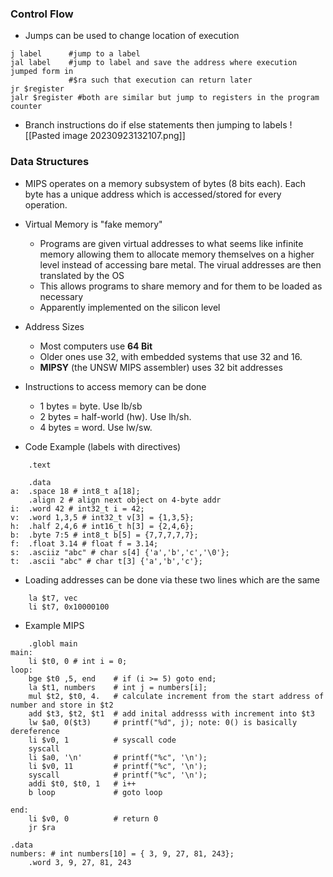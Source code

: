 ### Control Flow
- Jumps can be used to change location of execution
```
j label      #jump to a label 
jal label    #jump to label and save the address where execution jumped form in 
			 #$ra such that execution can return later
jr $register
jalr $register #both are similar but jump to registers in the program counter
```

- Branch instructions do if else statements then jumping to labels
![[Pasted image 20230923132107.png]]

### Data Structures
- MIPS operates on a memory subsystem of bytes (8 bits each). Each byte has a unique address which is accessed/stored for every operation. 

- Virtual Memory is "fake memory"
	- Programs are given virtual addresses to what seems like infinite memory allowing them to allocate memory themselves on a higher level instead of accessing bare metal. The virual addresses are then translated by the OS
	- This allows programs to share memory and for them to be loaded as necessary
	- Apparently implemented on the silicon level

- Address Sizes
	- Most computers use **64 Bit**
	- Older ones use 32, with embedded systems that use 32 and 16. 
	- **MIPSY** (the UNSW MIPS assembler) uses 32 bit addresses

- Instructions to access memory can be done
	- 1 bytes = byte. Use lb/sb
	- 2 bytes = half-world (hw). Use lh/sh.
	- 4 bytes = word. Use lw/sw.

- Code Example (labels with directives)
```
	.text

	.data
a:  .space 18 # int8_t a[18]; 
	.align 2 # align next object on 4-byte addr 
i:  .word 42 # int32_t i = 42; 
v:  .word 1,3,5 # int32_t v[3] = {1,3,5}; 
h:  .half 2,4,6 # int16_t h[3] = {2,4,6}; 
b:  .byte 7:5 # int8_t b[5] = {7,7,7,7,7}; 
f:  .float 3.14 # float f = 3.14; 
s:  .asciiz "abc" # char s[4] {'a','b','c','\0'}; 
t:  .ascii "abc" # char t[3] {'a','b','c'};
```

- Loading addresses can be done via these two lines which are the same
```
	la $t7, vec 
	li $t7, 0x10000100
```

- Example MIPS
```
    .globl main
main:
    li $t0, 0 # int i = 0;
loop:
    bge $t0 ,5, end    # if (i >= 5) goto end;
    la $t1, numbers    # int j = numbers[i]; 
	mul $t2, $t0, 4.   # calculate increment from the start address of number and store in $t2
    add $t3, $t2, $t1  # add inital addresss with increment into $t3
    lw $a0, 0($t3)     # printf("%d", j); note: 0() is basically dereference
    li $v0, 1          # syscall code
    syscall
    li $a0, '\n'       # printf("%c", '\n');
    li $v0, 11         # printf("%c", '\n');
    syscall            # printf("%c", '\n');
    addi $t0, $t0, 1   # i++
    b loop             # goto loop

end:
    li $v0, 0          # return 0
    jr $ra 

.data
numbers: # int numbers[10] = { 3, 9, 27, 81, 243};
    .word 3, 9, 27, 81, 243
```
